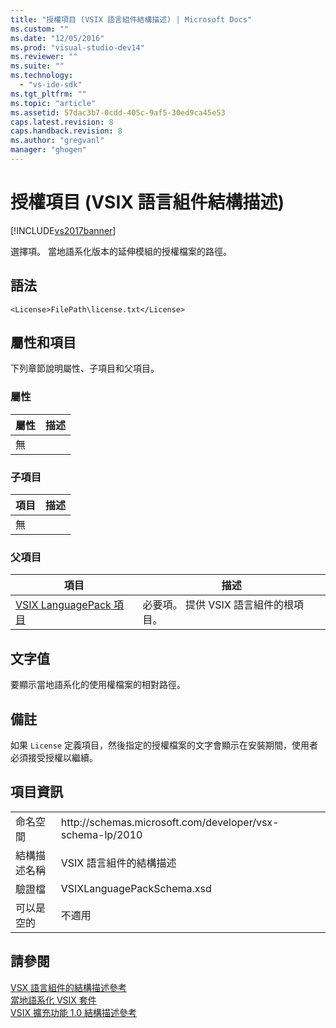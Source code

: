 ```yaml
---
title: "授權項目 (VSIX 語言組件結構描述) | Microsoft Docs"
ms.custom: ""
ms.date: "12/05/2016"
ms.prod: "visual-studio-dev14"
ms.reviewer: ""
ms.suite: ""
ms.technology: 
  - "vs-ide-sdk"
ms.tgt_pltfrm: ""
ms.topic: "article"
ms.assetid: 57dac3b7-0cdd-405c-9af5-30ed9ca45e53
caps.latest.revision: 8
caps.handback.revision: 8
ms.author: "gregvanl"
manager: "ghogen"
---
```

# 授權項目 (VSIX 語言組件結構描述)
[!INCLUDE[vs2017banner](../code-quality/includes/vs2017banner.md)]

選擇項。 當地語系化版本的延伸模組的授權檔案的路徑。  
  
## 語法  
  
```  
<License>FilePath\license.txt</License>  
```  
  
## 屬性和項目  
 下列章節說明屬性、子項目和父項目。  
  
### 屬性  
  
|屬性|描述|  
|--------|--------|  
|無||  
  
### 子項目  
  
|項目|描述|  
|--------|--------|  
|無||  
  
### 父項目  
  
|項目|描述|  
|--------|--------|  
|[VSIX LanguagePack 項目](../extensibility/vsixlanguagepack-element-vsix-language-pack-schema.md)|必要項。 提供 VSIX 語言組件的根項目。|  
  
## 文字值  
 要顯示當地語系化的使用權檔案的相對路徑。  
  
## 備註  
 如果 `License` 定義項目，然後指定的授權檔案的文字會顯示在安裝期間，使用者必須接受授權以繼續。  
  
## 項目資訊  
  
|||  
|-|-|  
|命名空間|http:\/\/schemas.microsoft.com\/developer\/vsx\-schema\-lp\/2010|  
|結構描述名稱|VSIX 語言組件的結構描述|  
|驗證檔|VSIXLanguagePackSchema.xsd|  
|可以是空的|不適用|  
  
## 請參閱  
 [VSX 語言組件的結構描述參考](../extensibility/vsx-language-pack-schema-reference.md)   
 [當地語系化 VSIX 套件](../extensibility/localizing-vsix-packages.md)   
 [VSIX 擴充功能 1.0 結構描述參考](http://msdn.microsoft.com/zh-tw/76e410ec-b1fb-4652-ac98-4a4c52e09a2b)